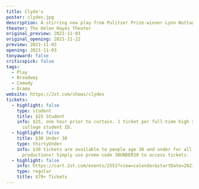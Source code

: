 ```yaml
---
title: Clyde's
poster: clydes.jpg
description: A stirring new play from Pulitzer Prize-winner Lynn Nottage.
theater: The Helen Hayes Theater
original_preview: 2021-11-03
original_opening: 2021-11-22
preview: 2021-11-03
opening: 2021-11-03
tonyaward: false
criticspick: false
tags: 
  - Play
  - Broadway
  - Comedy
  - Drama
website: https://2st.com/shows/clydes
tickets:
  - highlight: false
    type: student
    title: $25 Student
    info: $25, one hour prior to curtain. 1 ticket per full-time high school or
      college student ID.
  - highlight: false
    title: $30 Under 30
    type: thirtyUnder
    info: $30 tickets are available to people age 30 and under for all Second Stage
      productions! Simply use promo code 30UNDER30 to access tickets.
  - highlight: false
    info: https://cart.2st.com/events/2553?view=calendar&startDate=2021-11
    type: regular
    title: $79+ Tickets
---
```

